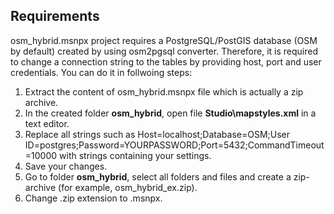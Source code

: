## Requirements ##
osm_hybrid.msnpx project requires a PostgreSQL/PostGIS database (OSM by default) created by using osm2pgsql converter.
Therefore, it is required to change a connection string to the tables by providing host, port and user credentials.
You can do it in follwoing steps:
1. Extract the content of osm_hybrid.msnpx file which is actually a zip archive.
2. In the created folder **osm_hybrid**, open file **Studio\mapstyles.xml** in a text editor.
3. Replace all strings such as
    <Value>Host=localhost;Database=OSM;User ID=postgres;Password=YOURPASSWORD;Port=5432;CommandTimeout=10000</Value>
    with strings containing your settings.
4.  Save your changes.
5.  Go to folder **osm_hybrid**, select all folders and files and create a zip-archive (for example, osm_hybrid_ex.zip).
6.  Change .zip extension to .msnpx.
